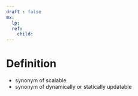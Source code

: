 ```yaml
---
draft : false
mx:
  lp:
  ref:
    child:
---
```




# Definition
- synonym of scalable
- synonym of dynamically or statically updatable